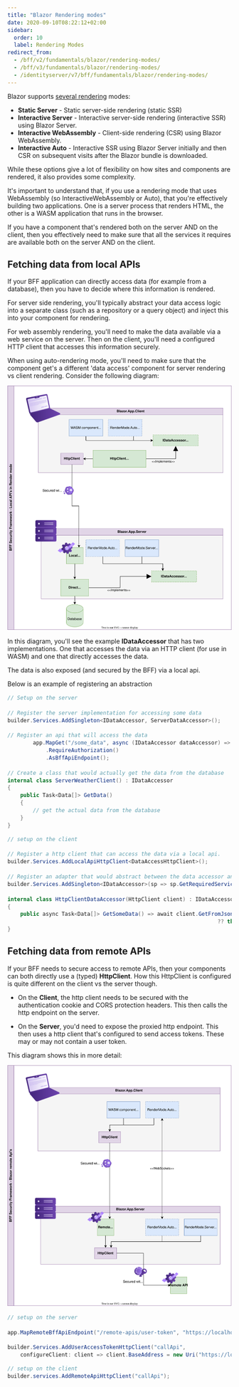 ```yaml
---
title: "Blazor Rendering modes"
date: 2020-09-10T08:22:12+02:00
sidebar:
  order: 10
  label: Rendering Modes
redirect_from:
  - /bff/v2/fundamentals/blazor/rendering-modes/
  - /bff/v3/fundamentals/blazor/rendering-modes/
  - /identityserver/v7/bff/fundamentals/blazor/rendering-modes/
---
```


Blazor supports [several rendering](https://learn.microsoft.com/en-us/aspnet/core/blazor/components/render-modes?view=aspnetcore-9.0#render-modes) modes:
* **Static Server** - Static server-side rendering (static SSR)	
* **Interactive Server** - Interactive server-side rendering (interactive SSR) using Blazor Server.	
* **Interactive WebAssembly** - Client-side rendering (CSR) using Blazor WebAssembly.	
* **Interactive Auto** - Interactive SSR using Blazor Server initially and then CSR on subsequent visits after the Blazor bundle is downloaded.	

While these options give a lot of flexibility on how sites and components are rendered, it also provides some complexity. 

It's important to understand that, if you use a rendering mode that uses WebAssembly (so InteractiveWebAssembly or Auto), that you're effectively building two applications. One is a server process that renders HTML, the other is a WASM application that runs in the browser. 

If you have a component that's rendered both on the server AND on the client, then you effectively need to make sure that all the services it requires are available both on the server AND on the client. 

## Fetching data from local APIs

If your BFF application can directly access data (for example from a database), then you have to decide where this information is rendered. 

For server side rendering, you'll typically abstract your data access logic into a separate class (such as a repository or a query object) and inject this into your component for rendering. 

For web assembly rendering, you'll need to make the data available via a web service on the server. Then on the client, you'll need a configured HTTP client that accesses this information securely. 

When using auto-rendering mode, you'll need to make sure that the component get's a different 'data access' component for server rendering vs client rendering. Consider the following diagram:

![local APIs](../../images/bff_blazor_local_api.svg)

In this diagram, you'll see the example **IDataAccessor** that has two implementations. One that accesses the data via an HTTP client (for use in WASM) and one that directly accesses the data. 

The data is also exposed (and secured by the BFF) via a local api. 

Below is an example of registering an abstraction 

```csharp
// Setup on the server

// Register the server implementation for accessing some data
builder.Services.AddSingleton<IDataAccessor, ServerDataAccessor>();

// Register an api that will access the data
        app.MapGet("/some_data", async (IDataAccessor dataAccessor) => await dataAccessor.GetData())
            .RequireAuthorization()
            .AsBffApiEndpoint();

// Create a class that would actually get the data from the database
internal class ServerWeatherClient() : IDataAccessor
{
    public Task<Data[]> GetData()
    {
        // get the actual data from the database
    }
}

```

```csharp
// setup on the client

// Register a http client that can access the data via a local api. 
builder.Services.AddLocalApiHttpClient<DataAccessHttpClient>();

// Register an adapter that would abstract between the data accessor and the http client. 
builder.Services.AddSingleton<IDataAccessor>(sp => sp.GetRequiredService<HttpClientDataAccessor>());

internal class HttpClientDataAccessor(HttpClient client) : IDataAccessor
{
    public async Task<Data[]> GetSomeData() => await client.GetFromJsonAsync<Data[]>("/some_data")
                                                                  ?? throw new JsonException("Failed to deserialize");
}

``` 

## Fetching data from remote APIs

If your BFF needs to secure access to remote APIs, then your components can both directly use a (typed) **HttpClient**. How this HttpClient is configured is quite different on the client vs the server though. 


* On the **Client**, the http client needs to be secured with the authentication cookie and CORS protection headers. This 
then calls the http endpoint on the server. 

* On the **Server**, you'd need to expose the proxied http endpoint. This then uses a http client that's configured to send access tokens. These may or may not contain a user token. 

This diagram shows this in more detail:

![remote APIs](../../images/bff_blazor_remote_api.svg)

```csharp
// setup on the server

app.MapRemoteBffApiEndpoint("/remote-apis/user-token", "https://localhost:5010")

builder.Services.AddUserAccessTokenHttpClient("callApi",
    configureClient: client => client.BaseAddress = new Uri("https://localhost:5010/"));


```

```csharp
// setup on the client
builder.services.AddRemoteApiHttpClient("callApi");
```
